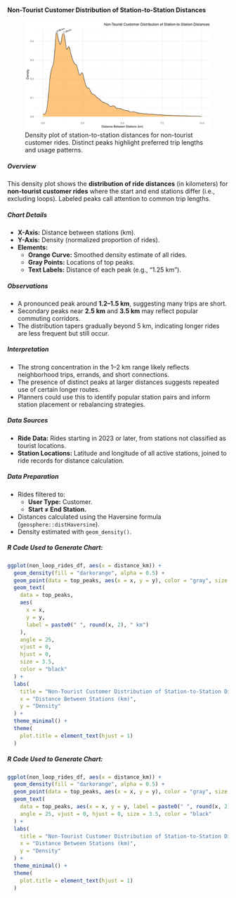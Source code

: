 #### Non-Tourist Customer Distribution of Station-to-Station Distances

<figure class="float-right">
  <a href="../images/Non-Tourist_Customer_Distribution_of_Station-to-Station_Distance.png" target="_blank" title="Select image to open full sized chart">
  <img src="../images/thumbnails/Non-Tourist_Customer_Distribution_of_Station-to-Station_Distance.png" alt="Density plot showing the distribution of ride distances between start and end stations for non-tourist customer rides. Labeled peaks mark commonly traveled distance ranges.">
  </a>
  <figcaption>
  Density plot of station-to-station distances for non-tourist customer rides. Distinct peaks highlight preferred trip lengths and usage patterns.
  </figcaption>
</figure>

##### Overview

This density plot shows the **distribution of ride distances** (in kilometers) for **non-tourist customer rides** where the start and end stations differ (i.e., excluding loops). Labeled peaks call attention to common trip lengths.

##### Chart Details

- **X-Axis:** Distance between stations (km).
- **Y-Axis:** Density (normalized proportion of rides).
- **Elements:**
  - **Orange Curve:** Smoothed density estimate of all rides.
  - **Gray Points:** Locations of top peaks.
  - **Text Labels:** Distance of each peak (e.g., “1.25 km”).

##### Observations

- A pronounced peak around **1.2–1.5 km**, suggesting many trips are short.
- Secondary peaks near **2.5 km** and **3.5 km** may reflect popular commuting corridors.
- The distribution tapers gradually beyond 5 km, indicating longer rides are less frequent but still occur.

##### Interpretation

- The strong concentration in the 1–2 km range likely reflects neighborhood trips, errands, and short connections.
- The presence of distinct peaks at larger distances suggests repeated use of certain longer routes.
- Planners could use this to identify popular station pairs and inform station placement or rebalancing strategies.

##### Data Sources

- **Ride Data:** Rides starting in 2023 or later, from stations not classified as tourist locations.
- **Station Locations:** Latitude and longitude of all active stations, joined to ride records for distance calculation.

##### Data Preparation

- Rides filtered to:
  - **User Type:** Customer.
  - **Start ≠ End Station.**
- Distances calculated using the Haversine formula (`geosphere::distHaversine`).
- Density estimated with `geom_density()`.

##### R Code Used to Generate Chart:

```r
ggplot(non_loop_rides_df, aes(x = distance_km)) +
  geom_density(fill = "darkorange", alpha = 0.5) +
  geom_point(data = top_peaks, aes(x = x, y = y), color = "gray", size = 2) +
  geom_text(
    data = top_peaks,
    aes(
      x = x,
      y = y,
      label = paste0(" ", round(x, 2), " km")
    ),
    angle = 25,
    vjust = 0,
    hjust = 0,
    size = 3.5,
    color = "black"
  ) +
  labs(
    title = "Non-Tourist Customer Distribution of Station-to-Station Distances",
    x = "Distance Between Stations (km)",
    y = "Density"
  ) +
  theme_minimal() +
  theme(
    plot.title = element_text(hjust = 1)
  )
```

##### R Code Used to Generate Chart:

```r
ggplot(non_loop_rides_df, aes(x = distance_km)) +
  geom_density(fill = "darkorange", alpha = 0.5) +
  geom_point(data = top_peaks, aes(x = x, y = y), color = "gray", size = 2) +
  geom_text(
    data = top_peaks, aes(x = x, y = y, label = paste0(" ", round(x, 2), " km")),
    angle = 25, vjust = 0, hjust = 0, size = 3.5, color = "black"
  ) +
  labs(
    title = "Non-Tourist Customer Distribution of Station-to-Station Distances",
    x = "Distance Between Stations (km)",
    y = "Density"
  ) +
  theme_minimal() +
  theme(
    plot.title = element_text(hjust = 1)
  )
```


<br style="clear: both;"></br>

